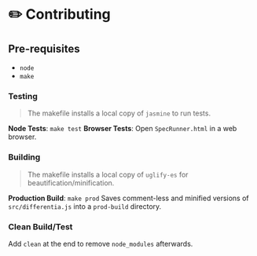 # :pencil2: Contributing
## Pre-requisites
- `node`
- `make`

### Testing
> The makefile installs a local copy of `jasmine` to run tests.

**Node Tests**: `make test`
**Browser Tests**: Open `SpecRunner.html` in a web browser.

### Building
> The makefile installs a local copy of `uglify-es` for beautification/minification.

**Production Build**: `make prod`
Saves comment-less and minified versions of `src/differentia.js` into a `prod-build` directory.

### Clean Build/Test
Add `clean` at the end to remove `node_modules` afterwards.